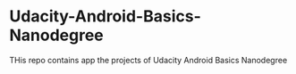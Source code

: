 # Udacity-Android-Basics-Nanodegree
THis repo contains app the projects of Udacity Android Basics Nanodegree
